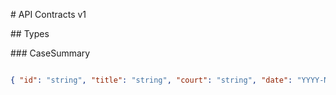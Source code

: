 \# API Contracts v1



\## Types



\### CaseSummary

```json

{ "id": "string", "title": "string", "court": "string", "date": "YYYY-MM-DD", "url": "string" }



